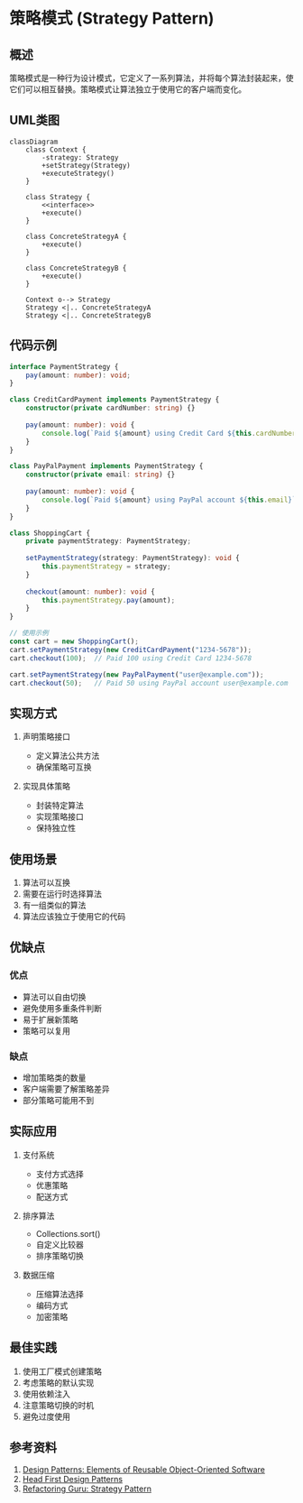 # 策略模式 (Strategy Pattern)

## 概述
策略模式是一种行为设计模式，它定义了一系列算法，并将每个算法封装起来，使它们可以相互替换。策略模式让算法独立于使用它的客户端而变化。

## UML类图
```mermaid
classDiagram
    class Context {
        -strategy: Strategy
        +setStrategy(Strategy)
        +executeStrategy()
    }
    
    class Strategy {
        <<interface>>
        +execute()
    }
    
    class ConcreteStrategyA {
        +execute()
    }
    
    class ConcreteStrategyB {
        +execute()
    }
    
    Context o--> Strategy
    Strategy <|.. ConcreteStrategyA
    Strategy <|.. ConcreteStrategyB
```

## 代码示例
```typescript
interface PaymentStrategy {
    pay(amount: number): void;
}

class CreditCardPayment implements PaymentStrategy {
    constructor(private cardNumber: string) {}
    
    pay(amount: number): void {
        console.log(`Paid ${amount} using Credit Card ${this.cardNumber}`);
    }
}

class PayPalPayment implements PaymentStrategy {
    constructor(private email: string) {}
    
    pay(amount: number): void {
        console.log(`Paid ${amount} using PayPal account ${this.email}`);
    }
}

class ShoppingCart {
    private paymentStrategy: PaymentStrategy;
    
    setPaymentStrategy(strategy: PaymentStrategy): void {
        this.paymentStrategy = strategy;
    }
    
    checkout(amount: number): void {
        this.paymentStrategy.pay(amount);
    }
}

// 使用示例
const cart = new ShoppingCart();
cart.setPaymentStrategy(new CreditCardPayment("1234-5678"));
cart.checkout(100);  // Paid 100 using Credit Card 1234-5678

cart.setPaymentStrategy(new PayPalPayment("user@example.com"));
cart.checkout(50);   // Paid 50 using PayPal account user@example.com
```

## 实现方式
1. 声明策略接口
   - 定义算法公共方法
   - 确保策略可互换

2. 实现具体策略
   - 封装特定算法
   - 实现策略接口
   - 保持独立性

## 使用场景
1. 算法可以互换
2. 需要在运行时选择算法
3. 有一组类似的算法
4. 算法应该独立于使用它的代码

## 优缺点

### 优点
- 算法可以自由切换
- 避免使用多重条件判断
- 易于扩展新策略
- 策略可以复用

### 缺点
- 增加策略类的数量
- 客户端需要了解策略差异
- 部分策略可能用不到

## 实际应用
1. 支付系统
   - 支付方式选择
   - 优惠策略
   - 配送方式

2. 排序算法
   - Collections.sort()
   - 自定义比较器
   - 排序策略切换

3. 数据压缩
   - 压缩算法选择
   - 编码方式
   - 加密策略

## 最佳实践
1. 使用工厂模式创建策略
2. 考虑策略的默认实现
3. 使用依赖注入
4. 注意策略切换的时机
5. 避免过度使用

## 参考资料
1. [Design Patterns: Elements of Reusable Object-Oriented Software](https://book.douban.com/subject/1052241/)
2. [Head First Design Patterns](https://book.douban.com/subject/2243615/)
3. [Refactoring Guru: Strategy Pattern](https://refactoringguru.cn/design-patterns/strategy)

